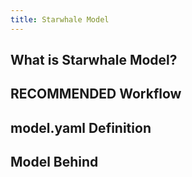 ```yaml
---
title: Starwhale Model
---
```

## What is Starwhale Model?

## RECOMMENDED Workflow

## model.yaml Definition

## Model Behind
